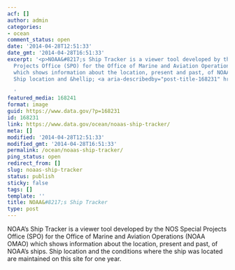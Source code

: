 ```yaml
---
acf: []
author: admin
categories:
- ocean
comment_status: open
date: '2014-04-28T12:51:33'
date_gmt: '2014-04-28T16:51:33'
excerpt: '<p>NOAA&#8217;s Ship Tracker is a viewer tool developed by the NOS Special
  Projects Office (SPO) for the Office of Marine and Aviation Operations (NOAA OMAO)
  which shows information about the location, present and past, of NOAA&#8217;s ships.
  Ship location and &hellip; <a aria-describedby="post-title-168231" href="https://www.data.gov/ocean/noaas-ship-tracker/">Continued</a></p>

  '
featured_media: 168241
format: image
guid: https://www.data.gov/?p=168231
id: 168231
link: https://www.data.gov/ocean/noaas-ship-tracker/
meta: []
modified: '2014-04-28T12:51:33'
modified_gmt: '2014-04-28T16:51:33'
permalink: /ocean/noaas-ship-tracker/
ping_status: open
redirect_from: []
slug: noaas-ship-tracker
status: publish
sticky: false
tags: []
template: ''
title: NOAA&#8217;s Ship Tracker
type: post
---
```

NOAA’s Ship Tracker is a viewer tool developed by the NOS Special Projects Office (SPO) for the Office of Marine and Aviation Operations (NOAA OMAO) which shows information about the location, present and past, of NOAA’s ships. Ship location and the conditions where the ship was located are maintained on this site for one year.


